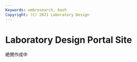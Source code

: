 ```yaml
---
Keywords: embresearch, bash
Copyright: (C) 2021 Laboratory Design
---
```


# Laboratory Design Portal Site

絶賛作成中
